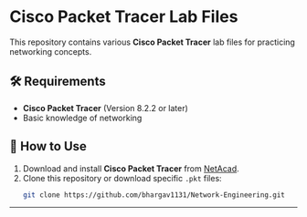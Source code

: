 # Cisco Packet Tracer Lab Files

This repository contains various **Cisco Packet Tracer** lab files for practicing networking concepts. 


## 🛠️ Requirements
- **Cisco Packet Tracer** (Version 8.2.2 or later)  
- Basic knowledge of networking  

## 🚀 How to Use
1. Download and install **Cisco Packet Tracer** from [NetAcad](https://www.netacad.com/courses/packet-tracer).  
2. Clone this repository or download specific `.pkt` files:  
   ```sh
   git clone https://github.com/bhargav1131/Network-Engineering.git

---
